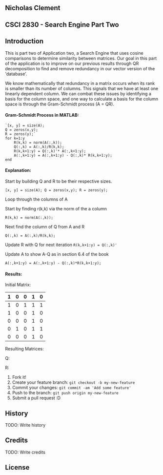 ## Nicholas Clement
## CSCI 2830 - Search Engine Part Two


## Introduction

This is part two of Application two, a Search Engine that uses cosine comparisons to determine similarity between matrices.  Our goal in this part of the application is to improve on our previous results through QR decomposition to find and remove redundancy in our vector version of the 'database'.

We know mathematically that redundancy in a matrix occurs when its rank is smaller than its number of columns.  This signals that we have at least one linearly dependent column.  We can combat these issues by identifying a basis for the column space, and one way to calculate a basis for the column space is through the Gram-Schmidt process (A = QR).

#### Gram-Schmidt Process in MATLAB:

    `[x, y] = size(A);
    Q = zeros(x,y);
    R = zeros(y);`
    for k=1:y
        R(k,k) = norm(A(:,k));
        Q(:,k) = A(:,k)/R(k,k);
        R(k,k+1:y) = Q(:,k)'* A(:,k+1:y);
        A(:,k+1:y) = A(:,k+1:y) - Q(:,k)* R(k,k+1:y);
    end
#### Explanation:
Start by building Q and R to be their respective sizes.

`[x, y] = size(A);
Q = zeros(x,y);
R = zeros(y);`

Loop through the columns of A


Start by finding r(k,k) via the norm of the a column

  `R(k,k) = norm(A(:,k));`

  Next find the column of Q from A and R

  `Q(:,k) = A(:,k)/R(k,k);`

Update R with Q for next iteration
  `R(k,k+1:y) = Q(:,k)'`

Update A to show A-Q as in section 6.4 of the book

  `A(:,k+1:y) = A(:,k+1:y) - Q(:,k)*R(k,k+1:y);`

#### Results:

Initial Matrix:

|1	|0|	0|	1|	0|
|---|----|----|----|----|
|1|	0|	1|	1|	1|
|1|	0|	0	|1	|0|
|0|	0|	0|	1|	0|
|0|	1|	0|	1|	1|
|0|	0|	0|	1|	0|

Resulting Matrices:

Q:

R:





1. Fork it!
2. Create your feature branch: `git checkout -b my-new-feature`
3. Commit your changes: `git commit -am 'Add some feature'`
4. Push to the branch: `git push origin my-new-feature`
5. Submit a pull request :D
## History
TODO: Write history
## Credits
TODO: Write credits
## License
